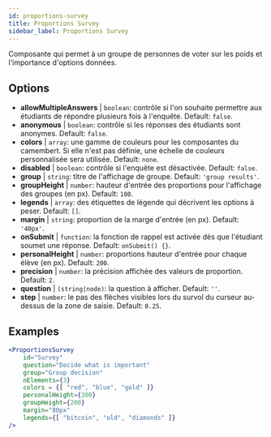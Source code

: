 ```yaml
---
id: proportions-survey
title: Proportions Survey
sidebar_label: Proportions Survey
---
```


Composante qui permet à un groupe de personnes de voter sur les poids et l'importance d'options données.

## Options

* __allowMultipleAnswers__ | `boolean`: contrôle si l'on souhaite permettre aux étudiants de répondre plusieurs fois à l'enquête. Default: `false`.
* __anonymous__ | `boolean`: contrôle si les réponses des étudiants sont anonymes. Default: `false`.
* __colors__ | `array`: une gamme de couleurs pour les composantes du camembert. Si elle n'est pas définie, une échelle de couleurs personnalisée sera utilisée. Default: `none`.
* __disabled__ | `boolean`: contrôle si l'enquête est désactivée. Default: `false`.
* __group__ | `string`: titre de l'affichage de groupe. Default: `'group results'`.
* __groupHeight__ | `number`: hauteur d'entrée des proportions pour l'affichage des groupes (en px). Default: `100`.
* __legends__ | `array`: des étiquettes de légende qui décrivent les options à peser. Default: `[]`.
* __margin__ | `string`: proportion de la marge d'entrée (en px). Default: `'40px'`.
* __onSubmit__ | `function`: la fonction de rappel est activée dès que l'étudiant soumet une réponse. Default: `onSubmit() {}`.
* __personalHeight__ | `number`: proportions hauteur d'entrée pour chaque élève (en px). Default: `200`.
* __precision__ | `number`: la précision affichée des valeurs de proportion. Default: `2`.
* __question__ | `(string|node)`: la question à afficher. Default: `''`.
* __step__ | `number`: le pas des flèches visibles lors du survol du curseur au-dessus de la zone de saisie. Default: `0.25`.


## Examples

```jsx live
<ProportionsSurvey 
    id="Survey"
    question="Decide what is important"
    group="Group decision"
    nElements={3}
    colors = {[ "red", "blue", "gold" ]}
    personalHeight={300}
    groupHeight={200}
    margin="80px"
    legends={[ "bitcoin", "old", "diamonds" ]}
/>
```



